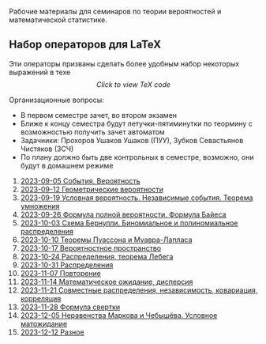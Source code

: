 Рабочие материалы для семинаров по теории вероятностей и математической статистике. 

## Набор операторов для LaTeX

Эти операторы призваны сделать более удобным набор некоторых выражений в техе
$$
\DeclareMathOperator{\real}{\mathbb{R}}
\DeclareMathOperator{\integer}{\mathbb{N}}
\DeclareMathOperator{\prob}{\mathbb{P}}
\DeclareMathOperator{\sigmaalgebra}{\mathcal{F}}
\DeclareMathOperator{\borel}{\mathcal{B}}
\DeclareMathOperator{\E}{\mathbb{E}}
\DeclareMathOperator{\D}{\mathbb{D}}
\DeclareMathOperator{\1}{\mathbb{1}}
Click\ to\ view\ TeX\ code
$$

Организационные вопросы:
- В первом семестре зачет, во втором экзамен
- Ближе к концу семестра будут летучки-пятиминутки по теормину с возможностью получить зачет автоматом
- Задачники: Прохоров Ушаков Ушаков (ПУУ), Зубков Севастьянов Чистяков (ЗСЧ)
- По плану должно быть две контрольных в семестре, возможно, они будут в домашнем режиме

1. [2023-09-05 События. Вероятность](2023-09-05%20События.%20Вероятность.md)
2. [2023-09-12 Геометрические вероятности](2023-09-12%20Геометрические%20вероятности.md)
3. [2023-09-19 Условная вероятность. Независимые события. Теорема умножения](2023-09-19%20Условная%20вероятность.%20Независимые%20события.%20Теорема%20умножения.md)
4. [2023-09-26 Формула полной вероятности. Формула Байеса](2023-09-26%20Формула%20полной%20вероятности.%20Формула%20Байеса.md)
5. [2023-10-03 Схема Бернулли. Биномиальное и полиномиальное распределения](2023-10-03%20Схема%20Бернулли.%20Биномиальное%20и%20полиномиальное%20распределения.md)
6. [2023-10-10 Теоремы Пуассона и Муавра-Лапласа](2023-10-10%20Теоремы%20Пуассона%20и%20Муавра-Лапласа.md)
7. [2023-10-17 Вероятностное пространство](2023-10-17%20Вероятностное%20пространство.md)
8. [2023-10-24 Распределения, теорема Лебега](2023-10-24%20Распределения,%20теорема%20Лебега.md)
9. [2023-10-31 Распределения](2023-10-31%20Распределения.md)
10. [2023-11-07 Повторение](2023-11-07%20Повторение.md)
11. [2023-11-14 Математическое ожидание, дисперсия](2023-11-14%20Математическое%20ожидание,%20дисперсия.md)
12. [2023-11-21 Совместные распределения, независимость, ковариация, корреляция](2023-11-21%20Совместные%20распределения,%20независимость,%20ковариация,%20корреляция.md)
13. [2023-11-28 Формула свертки](2023-11-28%20Формула%20свертки.md)
15. [2023-12-05 Неравенства Маркова и Чебышёва. Условное матожидание](2023-12-05%20Неравенства%20Маркова%20и%20Чебышёва.%20Условное%20матожидание.md)
14. [2023-12-12 Разное](2023-12-12%20Разное.md)




